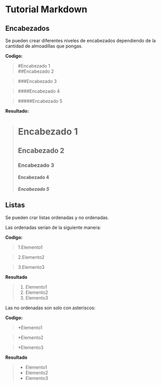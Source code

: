 # Tutorial Markdown

## Encabezados

Se pueden crear diferentes niveles de encabezados dependiendo 
de la cantidad de almoadillas que pongas.

**Codigo:**

  > #Encabezado 1  
  > ##Encabezado 2
  
  > ###Encabezado 3
  
  > ####Encabezado 4
  
  > #####Encabezado 5
  
**Resultado:**

  > # Encabezado 1
  > ## Encabezado 2
  > ### Encabezado 3
  > #### Encabezado 4
  > ##### Encabezado 5

## Listas

Se pueden crar listas ordenadas y no ordenadas. 

Las ordenadas serian de la siguiente manera:

**Codigo:**

  >1.Elemento1
  
  >2.Elemento2
  
  >3.Elemento3

**Resultado**
  
  >1. Elemento1
  >2. Elemento2
  >3. Elemento3
 
Las no ordenadas son solo con asteriscos:

**Codigo:**

  >*Elemento1
  
  >*Elemento2
  
  >*Elemento3

**Resultado**

  >* Elemento1
  >* Elemento2
  >* Elemento3

